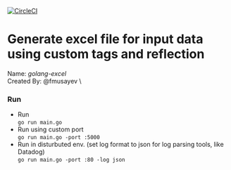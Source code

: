 [![CircleCI](https://circleci.com/gh/fmusayev/golang-excel.svg?style=svg)](https://circleci.com/gh/fmusayev/golang-excel)

# Generate excel file for input data using custom tags and reflection

Name: *golang-excel* \
Created By: @fmusayev \

### Run

* Run \
`go run main.go`
* Run using custom port \
`go run main.go -port :5000`
* Run in disturbuted env. (set log format to json for log parsing tools, like Datadog) \
`go run main.go -port :80 -log json`
